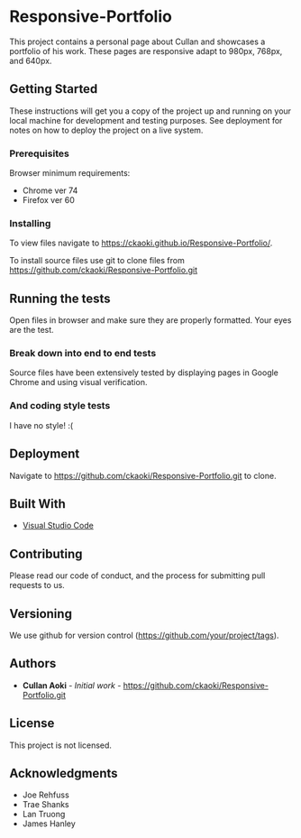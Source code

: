# Responsive-Portfolio

This project contains a personal page about Cullan and showcases a portfolio of his work. These pages are responsive adapt to 980px, 768px, and 640px. 

## Getting Started

These instructions will get you a copy of the project up and running on your local machine for development and testing purposes. See deployment for notes on how to deploy the project on a live system.


### Prerequisites

Browser minimum requirements:
* Chrome ver 74
* Firefox ver 60


### Installing

To view files navigate to https://ckaoki.github.io/Responsive-Portfolio/.

To install source files use git to clone files from https://github.com/ckaoki/Responsive-Portfolio.git

## Running the tests

Open files in browser and make sure they are properly formatted. Your eyes are the test.

### Break down into end to end tests

Source files have been extensively tested by displaying pages in Google Chrome and using visual verification.

### And coding style tests

I have no style! :(

## Deployment

Navigate to https://github.com/ckaoki/Responsive-Portfolio.git to clone.

## Built With

* [Visual Studio Code](https://code.visualstudio.com/)

## Contributing

Please read our code of conduct, and the process for submitting pull requests to us.

## Versioning

We use github for version control (https://github.com/your/project/tags). 

## Authors

* **Cullan Aoki** - *Initial work* - https://github.com/ckaoki/Responsive-Portfolio.git

## License

This project is not licensed.

## Acknowledgments

* Joe Rehfuss
* Trae Shanks
* Lan Truong
* James Hanley
